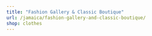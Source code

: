 ```yaml
---
title: "Fashion Gallery & Classic Boutique"
url: /jamaica/fashion-gallery-and-classic-boutique/
shop: clothes
---
```

